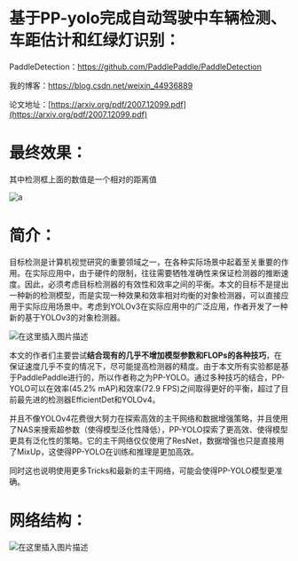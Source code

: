 # 基于PP-yolo完成自动驾驶中车辆检测、车距估计和红绿灯识别：

PaddleDetection：https://github.com/PaddlePaddle/PaddleDetection

我的博客：https://blog.csdn.net/weixin_44936889

论文地址：[https://arxiv.org/pdf/2007.12099.pdf](https://arxiv.org/pdf/2007.12099.pdf)

# 最终效果：

其中检测框上面的数值是一个相对的距离值

![a](https://img-blog.csdnimg.cn/2020081422393128.png?x-oss-process=image/watermark,type_ZmFuZ3poZW5naGVpdGk,shadow_10,text_aHR0cHM6Ly9ibG9nLmNzZG4ubmV0L3dlaXhpbl80NDkzNjg4OQ==,size_16,color_FFFFFF,t_70#pic_center)



# 简介：
目标检测是计算机视觉研究的重要领域之一，在各种实际场景中起着至关重要的作用。在实际应用中，由于硬件的限制，往往需要牺牲准确性来保证检测器的推断速度。因此，必须考虑目标检测器的有效性和效率之间的平衡。本文的目标不是提出一种新的检测模型，而是实现一种效果和效率相对均衡的对象检测器，可以直接应用于实际应用场景中。考虑到YOLOv3在实际应用中的广泛应用，作者开发了一种新的基于YOLOv3的对象检测器。

![在这里插入图片描述](https://img-blog.csdnimg.cn/20200724142318338.png?x-oss-process=image/watermark,type_ZmFuZ3poZW5naGVpdGk,shadow_10,text_aHR0cHM6Ly9ibG9nLmNzZG4ubmV0L3dlaXhpbl80NDkzNjg4OQ==,size_16,color_FFFFFF,t_70)

本文的作者们主要尝试**结合现有的几乎不增加模型参数和FLOPs的各种技巧**，在保证速度几乎不变的情况下，尽可能提高检测器的精度。由于本文所有实验都是基于PaddlePaddle进行的，所以作者称之为PP-YOLO。通过多种技巧的结合，PP-YOLO可以在效率(45.2% mAP)和效率(72.9 FPS)之间取得更好的平衡，超过了目前最先进的检测器EfficientDet和YOLOv4。

并且不像YOLOv4花费很大努力在探索高效的主干网络和数据增强策略，并且使用了NAS来搜索超参数（使得模型泛化性降低），PP-YOLO探索了更高效、使得模型更具有泛化性的策略。它的主干网络仅仅使用了ResNet，数据增强也只是直接用了MixUp，这使得PP-YOLO在训练和推理是更加高效。

同时这也说明使用更多Tricks和最新的主干网络，可能会使得PP-YOLO模型更准确。

# 网络结构：
![在这里插入图片描述](https://img-blog.csdnimg.cn/20200724143307801.png?x-oss-process=image/watermark,type_ZmFuZ3poZW5naGVpdGk,shadow_10,text_aHR0cHM6Ly9ibG9nLmNzZG4ubmV0L3dlaXhpbl80NDkzNjg4OQ==,size_16,color_FFFFFF,t_70)
